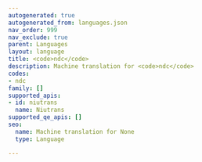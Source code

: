 ```yaml
---
autogenerated: true
autogenerated_from: languages.json
nav_order: 999
nav_exclude: true
parent: Languages
layout: language
title: <code>ndc</code>
description: Machine translation for <code>ndc</code>
codes:
- ndc
family: []
supported_apis:
- id: niutrans
  name: Niutrans
supported_qe_apis: []
seo:
  name: Machine translation for None
  type: Language

---
```


